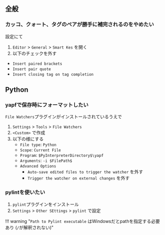 全般
----

### カッコ、クォート、タグのペアが勝手に補完されるのをやめたい

設定にて

1. `Editor` > `General` > `Smart Kes` を開く
2. 以下のチェックを外す

* `Insert paired brackets`
* `Insert pair quote`
* `Insert closing tag on tag completion`


Python
------

### yapfで保存時にフォーマットしたい

`File Watchers`プラグインがインストールされているうえで

1. `Settings` > `Tools` > `File Watchers`
2. `<Custom>` で作成
3. 以下の様にする
    * `File type`: `Python`
    * `Scope`: `Current File`
    * `Program`: `$PyInterpreterDirectory$\yapf`
    * `Arguments`: `-i $FilePath$`
    * `Advanced Options`
        * `Auto-save edited files to trigger the watcher` を外す
        * `Trigger the watcher on external changes` を外す

### pylintを使いたい

1. `pylint`プラグインをインストール
2. `Settings` > `Other SEttings` > `pylint` で設定

!!! warning "`Path to Pylint executable` はWindowsだとpathを指定する必要あり (`/`が解釈されない)"

